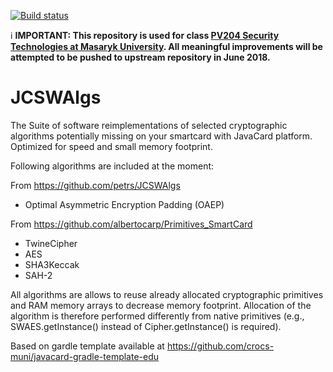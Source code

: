  [![Build status](https://travis-ci.org/JavaCardSpot-dev/JCSWAlgs.svg?branch=master)](https://travis-ci.org/JavaCardSpot-dev/JCSWAlgs)

:information_source: **IMPORTANT: This repository is used for class [PV204 Security Technologies at
Masaryk University](https://is.muni.cz/auth/predmety/predmet?lang=en;setlang=en;pvysl=3141746). All
meaningful improvements will be attempted to be pushed to upstream repository in June 2018.**

JCSWAlgs
========

The Suite of software reimplementations of selected cryptographic algorithms potentially missing on your smartcard with JavaCard platform. Optimized for speed and small memory footprint.

Following algorithms are included at the moment:

From https://github.com/petrs/JCSWAlgs
- Optimal Asymmetric Encryption Padding (OAEP) 

From https://github.com/albertocarp/Primitives_SmartCard
- TwineCipher
- AES
- SHA3Keccak
- SAH-2



All algorithms are allows to reuse already allocated cryptographic primitives and RAM memory arrays to decrease memory footprint. Allocation of the algorithm is therefore performed differently from native primitives (e.g., SWAES.getInstance() instead of Cipher.getInstance() is required).


Based on gardle template available at https://github.com/crocs-muni/javacard-gradle-template-edu


